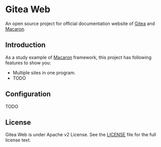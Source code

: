Gitea Web
========

An open source project for official documentation website of [Gitea](http://gitea.io) and [Macaron](http://macaron.gogs.io).

## Introduction

As a study example of [Macaron](http://macaron.gogs.io) framework, this project has following features to show you:

- Multiple sites in one program.
- TODO

## Configuration

TODO

## License

Gitea Web is under Apache v2 License. See the [LICENSE](LICENSE) file for the full license text.